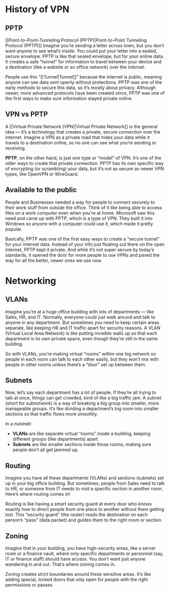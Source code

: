 

# History of VPN
## PPTP
[[Point-to-Point-Tunneling Protocol (PPTP)|Point-to-Point Tunneling Protocol (PPTP)]]
Imagine you’re sending a letter across town, but you don’t want anyone to see what’s inside. You could put your letter into a sealed, secure envelope. PPTP is like that sealed envelope, but for your online data. It creates a safe "tunnel" for information to travel between your device and a destination (like a website or an office network) over the internet.

People use this “[[Tunnel|Tunnel]]” because the internet is public, meaning anyone can see data sent openly without protections. PPTP was one of the early methods to secure this data, so it’s mostly about privacy. Although newer, more advanced protocols have been created since, PPTP was one of the first ways to make sure information stayed private online.

## VPN vs PPTP

A [[Virtual Private Network (VPN)|Virtual Private Network]] is the general idea — it’s a technology that creates a private, secure connection over the internet. Imagine a VPN as a private road that hides your data while it travels to a destination online, so no one can see what you’re sending or receiving.

**PPTP**, on the other hand, is just one type or “model” of VPN. It’s one of the older ways to create that private connection. PPTP has its own specific way of encrypting (or scrambling) your data, but it’s not as secure as newer VPN types, like OpenVPN or WireGuard.

## Available to the public
People and Businesses needed a way for people to connect securely to their work stuff from outside the office. Think of it like being able to access files on a work computer even when you're at home. Microsoft saw this need and came up with PPTP, which is a type of VPN. They built it into Windows so anyone with a computer could use it, which made it pretty popular.

Basically, PPTP was one of the first easy ways to create a “secure tunnel” for your internet data. Instead of your info just floating out there on the open internet, PPTP kept it private. And while it’s not super secure by today’s standards, it opened the door for more people to use VPNs and paved the way for all the better, newer ones we use now.

# Networking
## VLANs
Imagine you’re at a huge office building with lots of departments — like Sales, HR, and IT. Normally, everyone could just walk around and talk to anyone in any department. But sometimes you need to keep certain areas separate, like keeping HR and IT traffic apart for security reasons. A VLAN (Virtual Local Area Network) is like putting invisible walls up so that each department is its own private space, even though they’re still in the same building.

So with VLANs, you’re making virtual “rooms” within one big network so people in each room can talk to each other easily, but they won’t mix with people in other rooms unless there’s a “door” set up between them.

## Subnets

Now, let’s say each department has a lot of people. If they’re all trying to talk at once, things can get crowded, kind of like a big traffic jam. A subnet (short for _subnetwork_) is a way of breaking a big group into smaller, more manageable groups. It’s like dividing a department’s big room into smaller sections so that traffic flows more smoothly.

In a nutshell:

- **VLANs** are like separate virtual “rooms” inside a building, keeping different groups (like departments) apart.
- **Subnets** are like smaller sections inside those rooms, making sure people don’t all get jammed up.
## Routing
Imagine you have all these departments (VLANs) and sections (subnets) set up in your big office building. But sometimes, people from Sales need to talk to HR, or someone from IT needs to visit a specific section in another room. Here’s where routing comes in!

Routing is like having a smart security guard at every door who knows exactly how to direct people from one place to another without them getting lost. This “security guard” (the router) reads the destination on each person’s “pass” (data packet) and guides them to the right room or section.

## Zoning
Imagine that in your building, you have high-security areas, like a server room or a finance vault, where only specific departments or personnel (say, IT or finance staff) should have access. You don’t want just anyone wandering in and out. That’s where zoning comes in.

Zoning creates strict boundaries around these sensitive areas. It’s like adding special, locked doors that only open for people with the right permissions or passes.